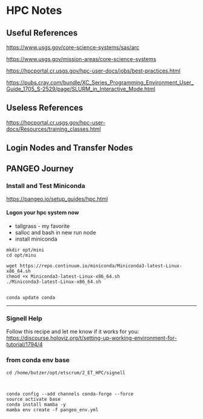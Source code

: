 # HPC Notes


## Useful References

https://www.usgs.gov/core-science-systems/sas/arc

https://www.usgs.gov/mission-areas/core-science-systems

https://hpcportal.cr.usgs.gov/hpc-user-docs/jobs/best-practices.html

https://pubs.cray.com/bundle/XC_Series_Programming_Environment_User_Guide_1705_S-2529/page/SLURM_in_Interactive_Mode.html


## Useless References

https://hpcportal.cr.usgs.gov/hpc-user-docs/Resources/training_classes.html



## Login Nodes and Transfer Nodes


## PANGEO Journey

### Install and Test Miniconda

https://pangeo.io/setup_guides/hpc.html


#### Logon your hpc system now

- tallgrass - my favorite 
- salloc and bash in new run node
- install miniconda


```
mkdir opt/mini
cd opt/minu

wget https://repo.continuum.io/miniconda/Miniconda3-latest-Linux-x86_64.sh
chmod +x Miniconda3-latest-Linux-x86_64.sh
./Miniconda3-latest-Linux-x86_64.sh


conda update conda

```

---



### Signell Help

Follow this recipe and let me know if it works for you: https://discourse.holoviz.org/t/setting-up-working-environment-for-tutorial/1794/4

### from conda env base

```
cd /home/butzer/opt/etscrum/2_ET_HPC/signell



conda config --add channels conda-forge --force
source activate base
conda install mamba -y
mamba env create -f pangeo_env.yml

```


